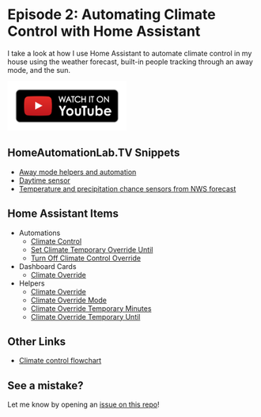 # Episode 2: Automating Climate Control with Home Assistant

I take a look at how I use Home Assistant to automate climate control in my house using the weather forecast, built-in people tracking through an away mode, and the sun.

[<img src="https://raw.githubusercontent.com/HomeAutomationLab/global-assets/main/img/watch-on-youtube.png" style="height: 100px">](https://links.homeautomationlab.tv/episode-002-video)

## HomeAutomationLab.TV Snippets

* [Away mode helpers and automation](https://links.homeautomationlab.tv/nteik8rc)
* [Daytime sensor](https://links.homeautomationlab.tv/4pgtuf6n)
* [Temperature and precipitation chance sensors from NWS forecast](https://links.homeautomationlab.tv/zuf5ugja)

## Home Assistant Items

* Automations
    * [Climate Control](./yaml/automations/climate_control.yml)
    * [Set Climate Temporary Override Until](./yaml/automations/set_climate_temporary_override_until.yml)
    * [Turn Off Climate Control Override](./yaml/automations/turn_off_climate_temporary_override.yml)
* Dashboard Cards
    * [Climate Override](./yaml/dashboard/cards/climate_override.yml)
* Helpers
    * [Climate Override](./yaml/helpers/climate_override.yml)
    * [Climate Override Mode](./yaml/helpers/climate_override_mode.yml)
    * [Climate Override Temporary Minutes](./yaml/helpers/climate_override_temporary_minutes.yml)
    * [Climate Override Temporary Until](./yaml/helpers/climate_override_temporary_until.yml)

## Other Links

* [Climate control flowchart](./assets/Climate%20Control.pdf)

## See a mistake?

Let me know by opening an [issue on this repo](https://github.com/HomeAutomationLab/episode002-automating-climate-control-with-home-assistant/issues)!